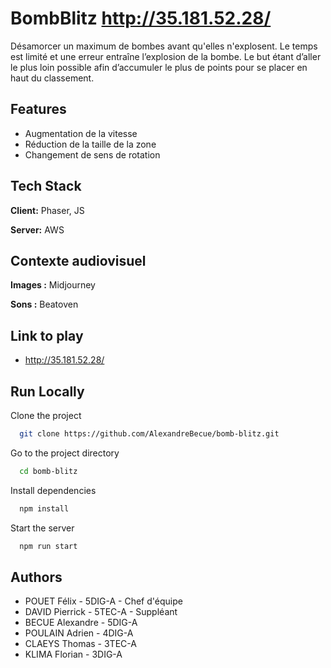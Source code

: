 
# BombBlitz http://35.181.52.28/

Désamorcer un maximum de bombes avant qu'elles n'explosent. Le temps est limité et une erreur entraîne l’explosion de la bombe. Le but étant d’aller le plus loin possible afin d’accumuler le plus de points pour se placer en haut du classement.


## Features

- Augmentation de la vitesse
- Réduction de la taille de la zone
- Changement de sens de rotation



## Tech Stack

**Client:** Phaser, JS

**Server:** AWS

## Contexte audiovisuel
**Images :** Midjourney

**Sons :** Beatoven


## Link to play

- http://35.181.52.28/
## Run Locally

Clone the project

```bash
  git clone https://github.com/AlexandreBecue/bomb-blitz.git
```

Go to the project directory

```bash
  cd bomb-blitz
```

Install dependencies

```bash
  npm install
```

Start the server

```bash
  npm run start
```


## Authors

- POUET Félix - 5DIG-A - Chef d'équipe
- DAVID Pierrick - 5TEC-A - Suppléant 
- BECUE Alexandre - 5DIG-A
- POULAIN Adrien - 4DIG-A
- CLAEYS Thomas - 3TEC-A
- KLIMA Florian - 3DIG-A
